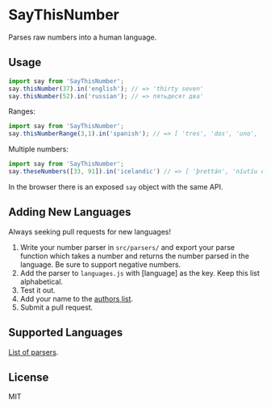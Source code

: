 # SayThisNumber
Parses raw numbers into a human language.

## Usage

```js
import say from 'SayThisNumber';
say.thisNumber(37).in('english'); // => 'thirty seven'
say.thisNumber(52).in('russian'); // => пятьдесят два'
```

Ranges:

```js
import say from 'SayThisNumber';
say.thisNumberRange(3,1).in('spanish'); // => [ 'tres', 'dos', 'uno', '🚀' ]
```

Multiple numbers:

```js
import say from 'SayThisNumber';
say.theseNumbers([33, 91]).in('icelandic') // => [ 'þrettán', 'níutíu og sjö' ]
```

In the browser there is an exposed `say` object with the same API.

## Adding New Languages

Always seeking pull requests for new languages!

1. Write your number parser in `src/parsers/` and export your parse function which takes a number and returns the number parsed in the language. Be sure to support negative numbers.
2. Add the parser to `languages.js` with [language] as the key. Keep this list alphabetical.
3. Test it out.
4. Add your name to the [authors list](AUTHORS).
5. Submit a pull request.


## Supported Languages

[List of parsers](https://github.com/tristaaan/SayThisNumber/tree/master/src/parsers).

## License

MIT
